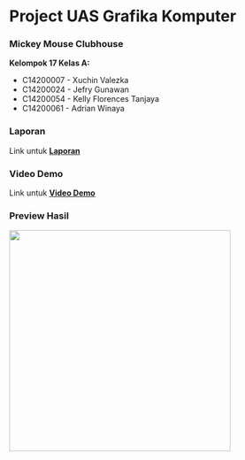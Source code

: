 # Project UAS Grafika Komputer

### Mickey Mouse Clubhouse

**Kelompok 17 Kelas A:**
* C14200007 - Xuchin Valezka
* C14200024 - Jefry Gunawan
* C14200054 - Kelly Florences Tanjaya
* C14200061 - Adrian Winaya

### Laporan
Link untuk **[Laporan](https://docs.google.com/document/d/1uKHNSj2aWLw5x9IgafiPWevWDWmo7fb0q7SzlTD0UDE/edit?usp=sharing)**

### Video Demo
Link untuk **[Video Demo](https://youtu.be/PqxfiJJ3j8U)**

### Preview Hasil
<img src="" width=400>

